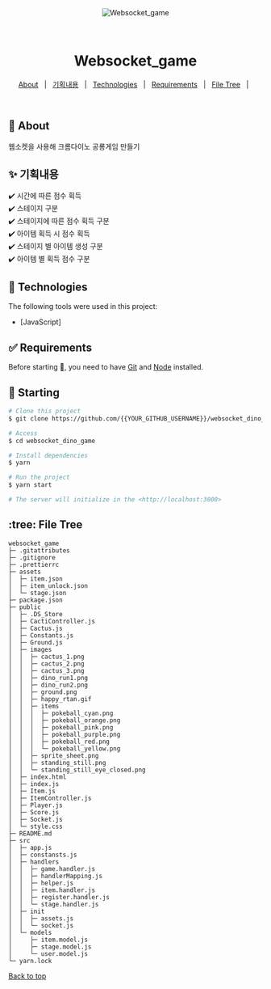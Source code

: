 <div align="center" id="top"> 
  <img src="./.github/app.gif" alt="Websocket_game" />

&#xa0;

</div>

<h1 align="center">Websocket_game</h1>

<p align="center">
  <a href="#dart-about">About</a> &#xa0; | &#xa0; 
  <a href="#sparkles-기획내용">기획내용</a> &#xa0; | &#xa0;
  <a href="#rocket-technologies">Technologies</a> &#xa0; | &#xa0;
  <a href="#white_check_mark-requirements">Requirements</a> &#xa0; | &#xa0;
  <a href="#tree-filetree">File Tree</a> &#xa0; | &#xa0;
</p>

<br>

## :dart: About

웹소켓을 사용해 크롬다이노 공룡게임 만들기

## :sparkles: 기획내용

:heavy_check_mark: 시간에 따른 점수 획득\
:heavy_check_mark: 스테이지 구분\
:heavy_check_mark: 스테이지에 따른 점수 획득 구분\
:heavy_check_mark: 아이템 획득 시 점수 획득\
:heavy_check_mark: 스테이지 별 아이템 생성 구분\
:heavy_check_mark: 아이템 별 획득 점수 구분

## :rocket: Technologies

The following tools were used in this project:

- [JavaScript]

## :white_check_mark: Requirements

Before starting :checkered_flag:, you need to have [Git](https://git-scm.com) and [Node](https://nodejs.org/en/) installed.

## :checkered_flag: Starting

```bash
# Clone this project
$ git clone https://github.com/{{YOUR_GITHUB_USERNAME}}/websocket_dino_game

# Access
$ cd websocket_dino_game

# Install dependencies
$ yarn

# Run the project
$ yarn start

# The server will initialize in the <http://localhost:3000>
```

## :tree: File Tree

```
websocket_game
├─ .gitattributes
├─ .gitignore
├─ .prettierrc
├─ assets
│  ├─ item.json
│  ├─ item_unlock.json
│  └─ stage.json
├─ package.json
├─ public
│  ├─ .DS_Store
│  ├─ CactiController.js
│  ├─ Cactus.js
│  ├─ Constants.js
│  ├─ Ground.js
│  ├─ images
│  │  ├─ cactus_1.png
│  │  ├─ cactus_2.png
│  │  ├─ cactus_3.png
│  │  ├─ dino_run1.png
│  │  ├─ dino_run2.png
│  │  ├─ ground.png
│  │  ├─ happy_rtan.gif
│  │  ├─ items
│  │  │  ├─ pokeball_cyan.png
│  │  │  ├─ pokeball_orange.png
│  │  │  ├─ pokeball_pink.png
│  │  │  ├─ pokeball_purple.png
│  │  │  ├─ pokeball_red.png
│  │  │  └─ pokeball_yellow.png
│  │  ├─ sprite_sheet.png
│  │  ├─ standing_still.png
│  │  └─ standing_still_eye_closed.png
│  ├─ index.html
│  ├─ index.js
│  ├─ Item.js
│  ├─ ItemController.js
│  ├─ Player.js
│  ├─ Score.js
│  ├─ Socket.js
│  └─ style.css
├─ README.md
├─ src
│  ├─ app.js
│  ├─ constansts.js
│  ├─ handlers
│  │  ├─ game.handler.js
│  │  ├─ handlerMapping.js
│  │  ├─ helper.js
│  │  ├─ item.handler.js
│  │  ├─ register.handler.js
│  │  └─ stage.handler.js
│  ├─ init
│  │  ├─ assets.js
│  │  └─ socket.js
│  └─ models
│     ├─ item.model.js
│     ├─ stage.model.js
│     └─ user.model.js
└─ yarn.lock

```

<a href="#top">Back to top</a>
